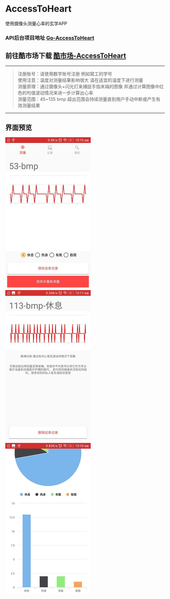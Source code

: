 # AccessToHeart
使用摄像头测量心率的玄学APP
### API后台项目地址 <a href="https://github.com/1996scarlet/Go-AccessToHeart/">Go-AccessToHeart</a>
## 前往酷市场下载 <a href="http://www.coolapk.com/apk/access.to.heart">酷市场-AccessToHeart</a>
------------------
> 注册账号：请使用数字账号注册 例如窝工的学号   
> 使用注意：温度对测量结果影响很大 请在适宜的温度下进行测量   
> 测量原理：通过摄像头+闪光灯来捕捉手指末端的图像 并通过计算图像中红色的均值波动情况来进一步计算出心率   
> 测量范围：45~135 bmp 超出范围会持续测量直到用户手动中断或产生有效测量结果   
------------------
## 界面预览
![avatar](/img/1.jpg)![avatar](/img/2.jpg)![avatar](/img/3.jpg)
